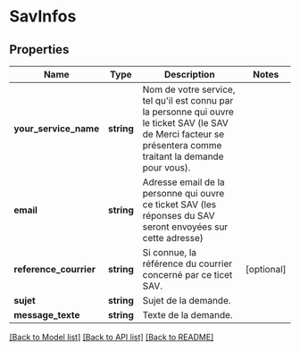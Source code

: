 # SavInfos

## Properties
Name | Type | Description | Notes
------------ | ------------- | ------------- | -------------
**your_service_name** | **string** | Nom de votre service, tel qu&#x27;il est connu par la personne qui ouvre le ticket SAV (le SAV de Merci facteur se présentera comme traitant la demande pour vous). | 
**email** | **string** | Adresse email de la personne qui ouvre ce ticket SAV (les réponses du SAV seront envoyées sur cette adresse) | 
**reference_courrier** | **string** | Si connue, la référence du courrier concerné par ce ticet SAV. | [optional] 
**sujet** | **string** | Sujet de la demande. | 
**message_texte** | **string** | Texte de la demande. | 

[[Back to Model list]](../../README.md#documentation-for-models) [[Back to API list]](../../README.md#documentation-for-api-endpoints) [[Back to README]](../../README.md)

